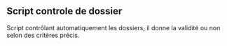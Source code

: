 ## Script controle de dossier
Script contrôlant automatiquement les dossiers, il donne la validité ou non selon des critères précis. 
